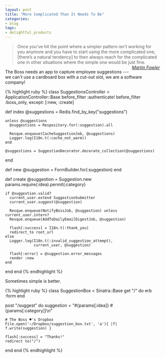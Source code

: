 ```yaml
---
layout: post
title: "More Complicated Than It Needs To Be"
categories:
- blog
tags:
- delightful_products
---
```


> Once you’ve hit the point where a simpler pattern isn’t working for you anymore and you
> have to start using the more complicated one, \[there’s a natural tendency\] to then 
> always reach for the complicated one in other situations where the simple one would 
> be just fine.
> <cite style="float: right;"><a href="http://rubyrogues.com/097-rr-book-club-patterns-of-enterprise-architecture-with-martin-fowler/">Martin Fowler</a></cite>

The Boss needs an app to capture employee suggestions --- we can't use a cardboard box with 
a cut-out slot, we are a software company!

{% highlight ruby %}
class SuggestionsController < ApplicationController::Base
  before_filter :authenticate!
  before_filter :boss_only, except: [:new, :create]

  def index
    @suggestions = Redis.find_by_key("suggestions")
    
    unless @suggestions
      @suggestions = Respository.for(:suggestion).all

      Resque.enqueue(CacheSuggestionJob, @suggestions)
      Logger.log(I18n.t(:cache_not_warm))
    end

    @suggestions = SuggestionDecorator.decorate_collection(@suggestions)
  end

  def new
    @suggestion = FormBuilder.for(:suggestion)
  end

  def create
    @suggestion = Suggestion.new params.require(:idea).permit(:category)

    if @suggestion.valid?
      current_user.extend SuggestionSubmitter
      current_user.suggest(@suggestion)

      Resque.enqueue(NotifyBossJob, @suggestion) unless current_user.intern?
      Resque.enqueue(AddToDailyEmailDigestJob, @suggestion)

      flash[:success] = I18n.t(:thank_you)
      redirect_to root_url
    else
      Logger.log(I18n.t(:invalid_suggestion_attempt), 
                 current_user, @suggestion)
      
      flash[:error] = @suggestion.error_messages
      render :new
    end
  end
end
{% endhighlight %}


Sometimes simple is better.

{% highlight ruby %}
class SuggestionBox < Sinatra::Base
  get "/" do
    erb :form
  end

  post "/suggest" do
    suggestion = "#{params[:idea]} #{params[:category]}\n"

    # The Boss ♥'s Dropbox
    File.open('~/Dropbox/suggestion_box.txt', 'a'){ |f| f.write(suggestion) }

    flash[:success] = "Thanks!"
    redirect to("/")
  end
end
{% endhighlight %}